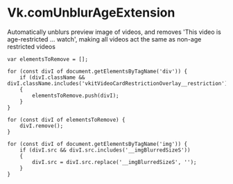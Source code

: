 # Vk.comUnblurAgeExtension
Automatically unblurs preview image of videos, and removes 'This video is age-restricted ... watch', making all videos act the same as non-age restricted videos 


```
var elementsToRemove = [];

for (const divI of document.getElementsByTagName('div')) {
	if (divI.className && divI.className.includes('vkitVideoCardRestrictionOverlay__restriction'))
	{
		elementsToRemove.push(divI);
    }
}

for (const divI of elementsToRemove) {
	divI.remove();
}

for (const divI of document.getElementsByTagName('img')) {
	if (divI.src && divI.src.includes('__imgBlurredSizeS'))
	{
		divI.src = divI.src.replace('__imgBlurredSizeS', '');
    }
}
```  
